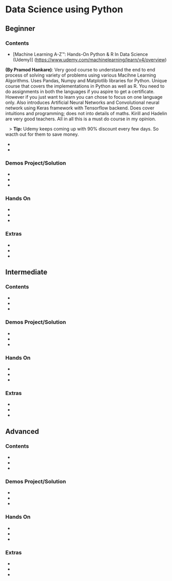 # Data Science using Python

## Beginner

### Contents
+ [Machine Learning A-Z™: Hands-On Python & R In Data Science (Udemy)] (https://www.udemy.com/machinelearning/learn/v4/overview)

**(By Pramod Hankare)**: Very good course to understand the end to end process of solving variety of problems using various Macihne Learning Algorithms. Uses Pandas, Numpy and Matplotlib libraries for Python. Unique course that covers the implementations in Python as well as R. You need to do assignments in both the languages if you aspire to get a certificate. However if you just want to learn you can chose to focus on one language only. Also introduces Artificial Neural Networks and Convolutional neural network using Keras framework with Tensorflow backend. Does cover intuitions and programming; does not into details of maths. Kirill and Hadelin are very good teachers. All in all this is a must do course in my opinion. 
    
    > **Tip:** Udemy keeps coming up with 90% discount every few days. So wacth out for them to save money.

+
+
### Demos Project/Solution
+
+
+
### Hands On
+
+
+
### Extras
+
+
+

## Intermediate

### Contents
+
+
+

### Demos Project/Solution
+
+
+

### Hands On
+
+
+

### Extras
+
+
+

## Advanced

### Contents
+
+
+
### Demos Project/Solution
+
+
+
### Hands On
+
+
+
### Extras
+
+
+
